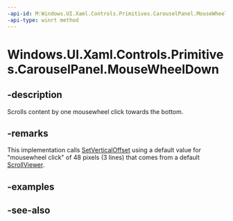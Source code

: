 ```yaml
---
-api-id: M:Windows.UI.Xaml.Controls.Primitives.CarouselPanel.MouseWheelDown
-api-type: winrt method
---
```


<!-- Method syntax
public void MouseWheelDown()
-->

# Windows.UI.Xaml.Controls.Primitives.CarouselPanel.MouseWheelDown

## -description
Scrolls content by one mousewheel click towards the bottom.



## -remarks
This implementation calls [SetVerticalOffset](carouselpanel_setverticaloffset_1333703417.md) using a default value for "mousewheel click" of 48 pixels (3 lines) that comes from a default [ScrollViewer](../windows.ui.xaml.controls/scrollviewer.md).

## -examples

## -see-also
